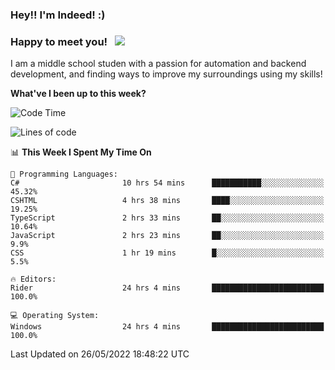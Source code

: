 ### Hey!! I'm Indeed! :) 

### Happy to meet you! &nbsp; ![](https://visitor-badge.glitch.me/badge?page_id=Indeedornot.Indeedornot)

I am a middle school studen with a passion for automation and backend development, and finding ways to improve my surroundings using my skills!

**What've I been up to this week?** 

<!--START_SECTION:waka-->
![Code Time](http://img.shields.io/badge/Code%20Time-0%20secs-blue)

![Lines of code](https://img.shields.io/badge/From%20Hello%20World%20I%27ve%20Written-715%20Thousand%20lines%20of%20code-blue)

📊 **This Week I Spent My Time On** 

```text
💬 Programming Languages: 
C#                       10 hrs 54 mins      ███████████░░░░░░░░░░░░░░   45.32% 
CSHTML                   4 hrs 38 mins       ████░░░░░░░░░░░░░░░░░░░░░   19.25% 
TypeScript               2 hrs 33 mins       ██░░░░░░░░░░░░░░░░░░░░░░░   10.64% 
JavaScript               2 hrs 23 mins       ██░░░░░░░░░░░░░░░░░░░░░░░   9.9% 
CSS                      1 hr 19 mins        █░░░░░░░░░░░░░░░░░░░░░░░░   5.5%

🔥 Editors: 
Rider                    24 hrs 4 mins       █████████████████████████   100.0%

💻 Operating System: 
Windows                  24 hrs 4 mins       █████████████████████████   100.0%

```


 Last Updated on 26/05/2022 18:48:22 UTC
<!--END_SECTION:waka-->
